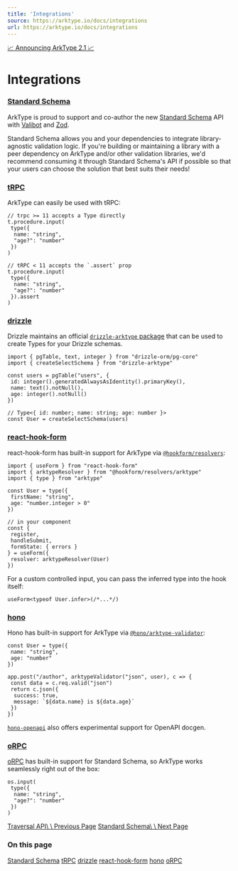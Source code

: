 ```yaml
---
title: 'Integrations'
source: https://arktype.io/docs/integrations
url: https://arktype.io/docs/integrations
---
```


[📈 Announcing ArkType 2.1 📈](https://arktype.io/docs/blog/2.1)

# Integrations

### [Standard Schema](https://arktype.io/docs/integrations#standard-schema)

ArkType is proud to support and co-author the new [Standard Schema](https://github.com/standard-schema/standard-schema)
API with [Valibot](https://github.com/fabian-hiller/valibot) and [Zod](https://github.com/colinhacks/zod).

Standard Schema allows you and your dependencies to integrate library-agnostic validation logic. If you're building or
maintaining a library with a peer dependency on ArkType and/or other validation libraries, we'd recommend consuming it
through Standard Schema's API if possible so that your users can choose the solution that best suits their needs!

### [tRPC](https://arktype.io/docs/integrations#trpc)

ArkType can easily be used with tRPC:

```
// trpc >= 11 accepts a Type directly
t.procedure.input(
 type({
  name: "string",
  "age?": "number"
 })
)

// tRPC < 11 accepts the `.assert` prop
t.procedure.input(
 type({
  name: "string",
  "age?": "number"
 }).assert
)
```

### [drizzle](https://arktype.io/docs/integrations#drizzle)

Drizzle maintains an official [`drizzle-arktype` package](https://orm.drizzle.team/docs/arktype) that can be used to
create Types for your Drizzle schemas.

```
import { pgTable, text, integer } from "drizzle-orm/pg-core"
import { createSelectSchema } from "drizzle-arktype"

const users = pgTable("users", {
 id: integer().generatedAlwaysAsIdentity().primaryKey(),
 name: text().notNull(),
 age: integer().notNull()
})

// Type<{ id: number; name: string; age: number }>
const User = createSelectSchema(users)
```

### [react-hook-form](https://arktype.io/docs/integrations#react-hook-form)

react-hook-form has built-in support for ArkType via
[`@hookform/resolvers`](https://github.com/react-hook-form/resolvers/tree/master):

```
import { useForm } from "react-hook-form"
import { arktypeResolver } from "@hookform/resolvers/arktype"
import { type } from "arktype"

const User = type({
 firstName: "string",
 age: "number.integer > 0"
})

// in your component
const {
 register,
 handleSubmit,
 formState: { errors }
} = useForm({
 resolver: arktypeResolver(User)
})
```

For a custom controlled input, you can pass the inferred type into the hook itself:

```
useForm<typeof User.infer>(/*...*/)
```

### [hono](https://arktype.io/docs/integrations#hono)

Hono has built-in support for ArkType via
[`@hono/arktype-validator`](https://github.com/honojs/middleware/tree/main/packages/arktype-validator):

```
const User = type({
 name: "string",
 age: "number"
})

app.post("/author", arktypeValidator("json", user), c => {
 const data = c.req.valid("json")
 return c.json({
  success: true,
  message: `${data.name} is ${data.age}`
 })
})
```

[`hono-openapi`](https://github.com/rhinobase/hono-openapi) also offers experimental support for OpenAPI docgen.

### [oRPC](https://arktype.io/docs/integrations#orpc)

[oRPC](https://orpc.unnoq.com/) has built-in support for Standard Schema, so ArkType works seamlessly right out of the
box:

```
os.input(
 type({
  name: "string",
  "age?": "number"
 })
)
```

[Traversal API\\ \\ Previous Page](https://arktype.io/docs/traversal-api)
[Standard Schema\\ \\ Next Page](https://arktype.io/docs/integrations#standard-schema)

### On this page

[Standard Schema](https://arktype.io/docs/integrations#standard-schema)
[tRPC](https://arktype.io/docs/integrations#trpc) [drizzle](https://arktype.io/docs/integrations#drizzle)
[react-hook-form](https://arktype.io/docs/integrations#react-hook-form)
[hono](https://arktype.io/docs/integrations#hono) [oRPC](https://arktype.io/docs/integrations#orpc)
